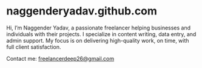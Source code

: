 # naggenderyadav.github.com

   Hi, I’m Naggender Yadav, a passionate freelancer helping businesses and individuals with their projects. I specialize in content writing, data entry, and admin support. My focus is on delivering high-quality work, on time, with full client satisfaction.
     
Contact me: freelancerdeep26@gmail.com
